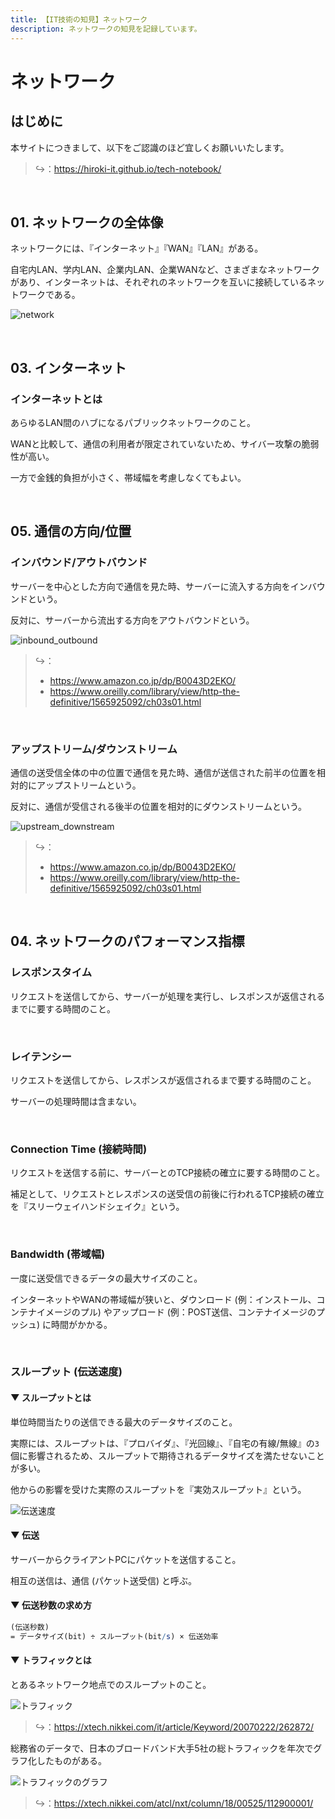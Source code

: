 ```yaml
---
title: 【IT技術の知見】ネットワーク
description: ネットワークの知見を記録しています。
---
```


# ネットワーク

## はじめに

本サイトにつきまして、以下をご認識のほど宜しくお願いいたします。

> ↪️：https://hiroki-it.github.io/tech-notebook/

<br>

## 01. ネットワークの全体像

ネットワークには、『インターネット』『WAN』『LAN』がある。

自宅内LAN、学内LAN、企業内LAN、企業WANなど、さまざまなネットワークがあり、インターネットは、それぞれのネットワークを互いに接続しているネットワークである。

![network](https://raw.githubusercontent.com/hiroki-it/tech-notebook-images/master/images/network.png)

<br>

## 03. インターネット

### インターネットとは

あらゆるLAN間のハブになるパブリックネットワークのこと。

WANと比較して、通信の利用者が限定されていないため、サイバー攻撃の脆弱性が高い。

一方で金銭的負担が小さく、帯域幅を考慮しなくてもよい。

<br>

## 05. 通信の方向/位置

### インバウンド/アウトバウンド

サーバーを中心とした方向で通信を見た時、サーバーに流入する方向をインバウンドという。

反対に、サーバーから流出する方向をアウトバウンドという。

![inbound_outbound](https://raw.githubusercontent.com/hiroki-it/tech-notebook-images/master/images/inbound_outbound.png)

> ↪️：
>
> - https://www.amazon.co.jp/dp/B0043D2EKO/
> - https://www.oreilly.com/library/view/http-the-definitive/1565925092/ch03s01.html

<br>

### アップストリーム/ダウンストリーム

通信の送受信全体の中の位置で通信を見た時、通信が送信された前半の位置を相対的にアップストリームという。

反対に、通信が受信される後半の位置を相対的にダウンストリームという。

![upstream_downstream](https://raw.githubusercontent.com/hiroki-it/tech-notebook-images/master/images/upstream_downstream.png)

> ↪️：
>
> - https://www.amazon.co.jp/dp/B0043D2EKO/
> - https://www.oreilly.com/library/view/http-the-definitive/1565925092/ch03s01.html

<br>

## 04. ネットワークのパフォーマンス指標

### レスポンスタイム

リクエストを送信してから、サーバーが処理を実行し、レスポンスが返信されるまでに要する時間のこと。

<br>

### レイテンシー

リクエストを送信してから、レスポンスが返信されるまで要する時間のこと。

サーバーの処理時間は含まない。

<br>

### Connection Time (接続時間)

リクエストを送信する前に、サーバーとのTCP接続の確立に要する時間のこと。

補足として、リクエストとレスポンスの送受信の前後に行われるTCP接続の確立を『スリーウェイハンドシェイク』という。

<br>

### Bandwidth (帯域幅)

一度に送受信できるデータの最大サイズのこと。

インターネットやWANの帯域幅が狭いと、ダウンロード (例：インストール、コンテナイメージのプル) やアップロード (例：POST送信、コンテナイメージのプッシュ) に時間がかかる。

<br>

### スループット (伝送速度)

#### ▼ スループットとは

単位時間当たりの送信できる最大のデータサイズのこと。

実際には、スループットは、『プロバイダ』、『光回線』、『自宅の有線/無線』の`3`個に影響されるため、スループットで期待されるデータサイズを満たせないことが多い。

他からの影響を受けた実際のスループットを『実効スループット』という。

![伝送速度](https://raw.githubusercontent.com/hiroki-it/tech-notebook-images/master/images/伝送速度.png)

#### ▼ 伝送

サーバーからクライアントPCにパケットを送信すること。

相互の送信は、通信 (パケット送受信) と呼ぶ。

#### ▼ 伝送秒数の求め方

```mathematica
(伝送秒数)
= データサイズ(bit) ÷ スループット(bit/s) × 伝送効率
```

#### ▼ トラフィックとは

とあるネットワーク地点でのスループットのこと。

![トラフィック](https://raw.githubusercontent.com/hiroki-it/tech-notebook-images/master/images/トラフィック.png)

> ↪️：https://xtech.nikkei.com/it/article/Keyword/20070222/262872/

総務省のデータで、日本のブロードバンド大手5社の総トラフィックを年次でグラフ化したものがある。

![トラフィックのグラフ](https://raw.githubusercontent.com/hiroki-it/tech-notebook-images/master/images/トラフィックのグラフ.png)

> ↪️：https://xtech.nikkei.com/atcl/nxt/column/18/00525/112900001/

<br>
